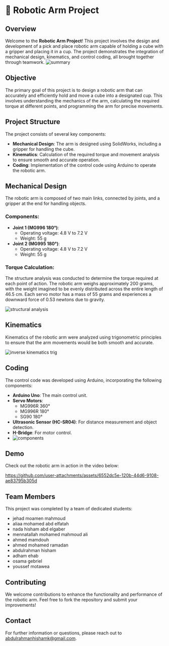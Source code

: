 # 🤖 Robotic Arm Project

## Overview
Welcome to the **Robotic Arm Project**! This project involves the design and development of a pick and place robotic arm capable of holding a cube with a gripper and placing it in a cup. The project demonstrates the integration of mechanical design, kinematics, and control coding, all brought together through teamwork.
![summary](https://github.com/user-attachments/assets/130fab43-c670-456a-86fa-c051948b6e63)


## Objective
The primary goal of this project is to design a robotic arm that can accurately and efficiently hold and move a cube into a designated cup. This involves understanding the mechanics of the arm, calculating the required torque at different points, and programming the arm for precise movements.

## Project Structure
The project consists of several key components:
- **Mechanical Design**: The arm is designed using SolidWorks, including a gripper for handling the cube.
- **Kinematics**: Calculation of the required torque and movement analysis to ensure smooth and accurate operation.
- **Coding**: Implementation of the control code using Arduino to operate the robotic arm.

## Mechanical Design
The robotic arm is composed of two main links, connected by joints, and a gripper at the end for handling objects.

### Components:
- **Joint 1 (MG996 180°)**: 
  - Operating voltage: 4.8 V to 7.2 V
  - Weight: 55 g
- **Joint 2 (MG995 180°)**:
  - Operating voltage: 4.8 V to 7.2 V
  - Weight: 55 g

### Torque Calculation:
The structure analysis was conducted to determine the torque required at each point of action. The robotic arm weighs approximately 200 grams, with the weight imagined to be evenly distributed across the entire length of 46.5 cm. Each servo motor has a mass of 55 grams and experiences a downward force of 0.53 newtons due to gravity.

![structural analysis](https://github.com/user-attachments/assets/dad4a97b-2782-4919-947c-32a0272d703c)


## Kinematics
Kinematics of the robotic arm were analyzed using trigonometric principles to ensure that the arm movements would be both smooth and accurate.

![inverse kinematics trig](https://github.com/user-attachments/assets/b169550a-78b2-40b9-a134-c6bc842f6cd8)

## Coding
The control code was developed using Arduino, incorporating the following components:
- **Arduino Uno**: The main control unit.
- **Servo Motors**: 
  - MG996R 360°
  - MG996R 180°
  - SG90 180°
- **Ultrasonic Sensor (HC-SR04)**: For distance measurement and object detection.
- **H-Bridge**: For motor control.
- ![components](https://github.com/user-attachments/assets/a3b4debb-404c-4d96-9be9-f89a88d682ac)



## Demo
Check out the robotic arm in action in the video below:

https://github.com/user-attachments/assets/6552dc5e-120b-44d6-9108-ae83795b305d


## Team Members
This project was completed by a team of dedicated students:
-  jehad moamen mahmoud
-  aliaa mohamed abd elfatah
-  nada hisham abd elgaber
-  mennatallah mohamed mahmoud ali 
-  ahmed mamdouh
-  ahmed mohamed ramadan
-  abdulrahman hisham
-  adham ehab
-  osama gebriel
-  youssef motawea
 
## Contributing
We welcome contributions to enhance the functionality and performance of the robotic arm. Feel free to fork the repository and submit your improvements!

## Contact
For further information or questions, please reach out to [abdulrahmanhishamk@gmail.com](mailto:abdulrahmanhishamk@gmail.com).
